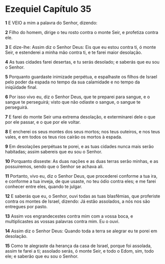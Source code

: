 # Ezequiel Capítulo 35

**1** 	E VEIO a mim a palavra do Senhor, dizendo:

**2** 	Filho do homem, dirige o teu rosto contra o monte Seir, e profetiza contra ele.

**3** 	E dize-lhe: Assim diz o Senhor Deus: Eis que eu estou contra ti, ó monte Seir, e estenderei a minha mão contra ti, e te farei maior desolação.

**4** 	As tuas cidades farei desertas, e tu serás desolado; e saberás que eu sou o Senhor.

**5** 	Porquanto guardaste inimizade perpétua, e espalhaste os filhos de Israel pelo poder da espada no tempo da sua calamidade e no tempo da iniqüidade final.

**6** 	Por isso vivo eu, diz o Senhor Deus, que te preparei para sangue, e o sangue te perseguirá; visto que não odiaste o sangue, o sangue te perseguirá.

**7** 	E farei do monte Seir uma extrema desolação, e exterminarei dele o que por ele passar, e o que por ele voltar.

**8** 	E encherei os seus montes dos seus mortos; nos teus outeiros, e nos teus vales, e em todos os teus rios cairão os mortos à espada.

**9** 	Em desolações perpétuas te porei, e as tuas cidades nunca mais serão habitadas; assim sabereis que eu sou o Senhor.

**10** 	Porquanto disseste: As duas nações e as duas terras serão minhas, e as possuiremos, sendo que o Senhor se achava ali.

**11** 	Portanto, vivo eu, diz o Senhor Deus, que procederei conforme a tua ira, e conforme a tua inveja, de que usaste, no teu ódio contra eles; e me farei conhecer entre eles, quando te julgar.

**12** 	E saberás que eu, o Senhor, ouvi todas as tuas blasfêmias, que proferiste contra os montes de Israel, dizendo: Já estão assolados, a nós nos são entregues por pasto.

**13** 	Assim vos engrandecestes contra mim com a vossa boca, e multiplicastes as vossas palavras contra mim. Eu o ouvi.

**14** 	Assim diz o Senhor Deus: Quando toda a terra se alegrar eu te porei em desolação.

**15** 	Como te alegraste da herança da casa de Israel, porque foi assolada, assim te farei a ti; assolado serás, ó monte Seir, e todo o Edom, sim, todo ele; e saberão que eu sou o Senhor.

